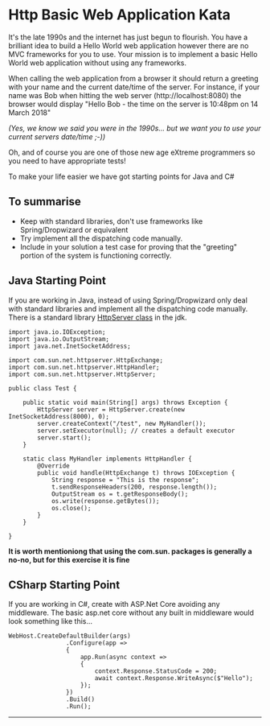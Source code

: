 # Http Basic Web Application Kata

It's the late 1990s and the internet has just begun to flourish. You have a brilliant idea to build a Hello World web application however there are no MVC frameworks for you to use. Your mission is to implement a basic Hello World web application without using any frameworks. 

When calling the web application from a browser it should return a greeting with your name and the current date/time of the server. For instance, if your name was Bob when hitting the web server (http://localhost:8080) the browser would display "Hello Bob - the time on the server is 10:48pm on 14 March 2018" 

_(Yes, we know we said you were in the 1990s... but we want you to use your current servers date/time ;-))_

Oh, and of course you are one of those new age eXtreme programmers so you need to have appropriate tests! 

To make your life easier we have got starting points for Java and C#  

## To summarise 

* Keep with standard libraries, don't use frameworks like Spring/Dropwizard or equivalent  
* Try implement all the dispatching code manually.  
* Include in your solution a test case for proving that the "greeting" portion of the system is functioning correctly.  

## Java Starting Point

If you are working in Java, instead of using Spring/Dropwizard only deal with standard libraries and implement all the dispatching code manually. There is a standard library [HttpServer class](https://docs.oracle.com/javase/8/docs/jre/api/net/httpserver/spec/com/sun/net/httpserver/HttpServer.html) in the jdk.  

~~~
import java.io.IOException;
import java.io.OutputStream;
import java.net.InetSocketAddress;

import com.sun.net.httpserver.HttpExchange;
import com.sun.net.httpserver.HttpHandler;
import com.sun.net.httpserver.HttpServer;

public class Test {

    public static void main(String[] args) throws Exception {
        HttpServer server = HttpServer.create(new InetSocketAddress(8000), 0);
        server.createContext("/test", new MyHandler());
        server.setExecutor(null); // creates a default executor
        server.start();
    }

    static class MyHandler implements HttpHandler {
        @Override
        public void handle(HttpExchange t) throws IOException {
            String response = "This is the response";
            t.sendResponseHeaders(200, response.length());
            OutputStream os = t.getResponseBody();
            os.write(response.getBytes());
            os.close();
        }
    }

}
~~~

__It is worth mentioniong that using the com.sun. packages is generally a no-no, but for this exercise it is fine__

## CSharp Starting Point

If you are working in C#, create with ASP.Net Core avoiding any middleware. The basic asp.net core without any built in middleware would look something like this...

~~~
WebHost.CreateDefaultBuilder(args)
                .Configure(app =>
                {
                    app.Run(async context =>
                    {
                        context.Response.StatusCode = 200;
                        await context.Response.WriteAsync($"Hello");
                    });
                })
                .Build()
                .Run();
~~~

----------------------------------------------------------------------

